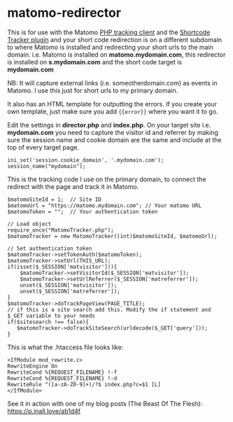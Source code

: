# matomo-redirector
This is for use with the Matomo [PHP tracking client](https://github.com/matomo-org/matomo-php-tracker) and the [Shortcode Tracker plugin](https://github.com/mgazdzik/plugin-ShortcodeTracker) and your short code redirection is on a different subdomain to where Matomo is installed and redirecting your short urls to the main domain.
i.e. Matomo is installed on **matomo.mydomain.com**, this redirector is installed on **s.mydomain.com** and the short code target is **mydomain.com**

NB: It will capture external links (i.e. someotherdomain.com) as events in Matomo. I use this just for short urls to my primary domain.

It also has an HTML template for outputting the errors. If you create your own template, just make sure you add `{{error}}` where you want it to go.

Edit the settings in **director.php** and **index.php**. On your target site i.e. **mydomain.com** you need to capture the visitor id and referrer by making sure the session name and cookie domain are the same and include at the top of every target page.
```
ini_set('session.cookie_domain', '.mydomain.com');
session_name("mydomain");
```
This is the tracking code I use on the primary domain, to connect the redirect with the page and track it in Matomo.
```
$matomoSiteId = 1;  // Site ID
$matomoUrl = "https://matomo.mydomain.com"; // Your matomo URL
$matomoToken = "";  // Your authentication token

// Load object
require_once("MatomoTracker.php");
$matomoTracker = new MatomoTracker((int)$matomoSiteId, $matomoUrl);
    
// Set authentication token
$matomoTracker->setTokenAuth($matomoToken);
$matomoTracker->setUrl(THIS_URL);
if(isset($_SESSION['matvisitor'])){
    $matomoTracker->setVisitorId($_SESSION['matvisitor']);
    $matomoTracker->setUrlReferrer($_SESSION['matreferrer']);
    unset($_SESSION['matvisitor']);
    unset($_SESSION['matreferrer']);
}
$matomoTracker->doTrackPageView(PAGE_TITLE);
// if this is a site search add this. Modify the if statement and $_GET variable to your needs
if($sitesearch !== false){
   $matomoTracker->doTrackSiteSearch(urldecode($_GET['query']));
}
```
This is what the .htaccess file looks like:
```
<IfModule mod_rewrite.c>
RewriteEngine On
RewriteCond %{REQUEST_FILENAME} !-f
RewriteCond %{REQUEST_FILENAME} !-d
RewriteRule ^([a-zA-Z0-9]+)/?$ index.php?c=$1 [L] 
</IfModule>
```
See it in action with one of my blog posts (The Beast Of The Flesh): https://p.inall.love/ab1d4f
